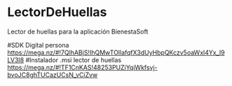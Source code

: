 # LectorDeHuellas
Lector de huellas para la aplicación BienestaSoft

#SDK Digital persona
https://mega.nz/#!7QlhABjS!IhQMwTOllafqfX3dUyHbpQKczv5oaWxl4Yx_I9LV3I8
#Instalador .msi lector de huellas
https://mega.nz/#!TF1CnKAS!48253PUZiYqiWkfsvj-bvoJC8ghTUCazUCsN_vCiZvw
